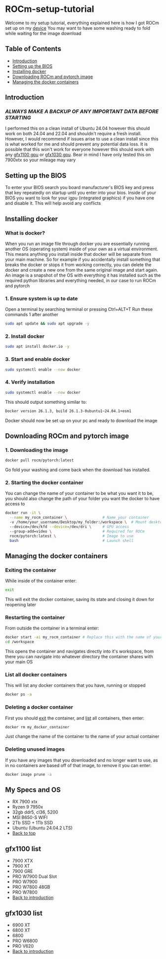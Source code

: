 # ROCm-setup-tutorial

Welcome to my setup tutorial, everything explained here is how I got ROCm set up on my [device](#my-specs-and-os) 
You may want to have some washing ready to fold while waiting for the image download

## Table of Contents

- [Introduction](#introduction)
- [Setting up the BIOS](#setting-up-the-bios)
- [Installing docker](#installing-docker)
- [Downloading ROCm and pytorch image](#dowloading-rocm-and-pytorch-image)
- [Managing the docker containers](#managing-the-docker-containers)

## Introduction

### *ALWAYS MAKE A BACKUP OF ANY IMPORTANT DATA BEFORE STARTING*

I performed this on a clean install of Ubuntu 24.04 however this should work on both 24.04 and 22.04 and shouldn't require a fresh install. However, I would recommend if issues arise to use a clean install since this is what worked for me and should prevent any potential data loss.
It is possible that this won't work for everyone however this should work with any [gfx1100 gpu](#gfx1100-list) or [gfx1030 gpu](#gfx1030-list). Bear in mind I have only tested this on 7900xtx so your mileage may vary

## Setting up the BIOS

To enter your BIOS search you board manufacturer's BIOS key and press that key repeatedly on startup until you enter into your bios.
Inside of your BIOS you want to look for your igpu (integrated graphics) if you have one and disable it. This will help avoid any conflicts

## Installing docker

### What is docker?

When you run an image file through docker you are essentially running another OS (operating system) inside of your own as a virtual environment. This means anything you install inside that docker will be separate from your main machine. 
So for example if you accidentally install something that breaks the docker or stops it from working correctly, you can delete the docker and create a new one from the same original image and start again. An image is a snapshot of the OS with everything it has installed such as the required python libraries and everything needed, in our case to run ROCm and pytorch

### 1. Ensure system is up to date

Open a terminal by searching terminal or pressing Ctrl+ALT+T
Run these commands 1 after another
```bash
sudo apt update && sudo apt upgrade -y
```

### 2. Install docker

```bash
sudo apt install docker.io -y
```

### 3. Start and enable docker

```bash
sudo systemctl enable --now docker
```

### 4. Verify installation

```bash
sudo systemctl enable --now docker
```

This should output something similar to: 
```bash
Docker version 26.1.3, build 26.1.3-0ubuntu1~24.04.1+esm1
```

Docker should now be set up on your pc and ready to download the image

## Downloading ROCm and pytorch image

### 1. Downloading the image

```bash
docker pull rocm/pytorch:latest
```

Go fold your washing and come back when the download has installed.

### 2. Starting the docker container

You can change the name of your container to be what you want it to be, you should also change the path of your folder you want the docker to have access to

```bash
docker run -it \
  --name my_rocm_container \                # Name your container
  -v /home/your_username/Desktop/my_folder:/workspace \  # Mount desktop folder for the container to have access to
  --device=/dev/kfd --device=/dev/dri \     # GPU access
  --group-add=video \                       # Required for ROCm
  rocm/pytorch:latest \                     # Image to use
  bash                                      # Launch shell
```

## Managing the docker containers

### Exiting the container

While inside of the container enter: 

```bash
exit
```

This will exit the docker container, saving its state and closing it down for reopening later

### Restarting the container

From outside the container in a terminal enter:

```bash
docker start -ai my_rocm_container # Replace this with the name of your container
cd /workspace
```

This opens the container and navigates directly into it's workspace, from there you can navigate into whatever directory the container shares with your main OS

### List all docker containers

This will list any docker containers that you have, running or stopped

```bash
docker ps -a
```

### Deleting a docker container

First you should [exit](#exiting-the-container) the container, and [list](#list-all-docker-containers) all containers, then enter:

```bash
docker rm my_docker_container
```

Just change the name of the container to the name of your actual container

### Deleting unused images

If you have any images that you downloaded and no longer want to use, as in no containers are based off of that image, to remove it you can enter:

```bash
docker image prune -a
```



## My Specs and OS

- RX 7900 xtx
- Ryzen 9 7950x
- 32gb ddr5, cl36, 5200
- MSI B650-S WIFI
- 2Tb SSD + 1Tb SSD
- Ubuntu (Ubuntu 24.04.2 LTS)
- [Back to top](#rocm-setup-tutorial)

## gfx1100 list

- 7900 XTX
- 7900 XT
- 7900 GRE
- PRO W7900 Dual Slot
- PRO W7900
- PRO W7800 48GB
- PRO W7800
- [Back to introduction](#introduction)

## gfx1030 list

- 6900 XT
- 6800 XT
- 6800
- PRO W6800
- PRO V620
- [Back to introduction](#introduction)
